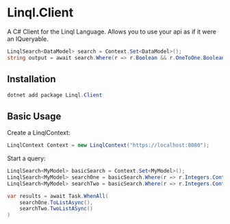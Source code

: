 # Linql.Client

A C# Client for the Linql Language.  Allows you to use your api as if it were an IQueryable. 

```cs
LinqlSearch<DataModel> search = Context.Set<DataModel>();
string output = await search.Where(r => r.Boolean && r.OneToOne.Boolean).ToListAsync();
```

## Installation

```powershell
dotnet add package Linql.Client
```

## Basic Usage

Create a LinqlContext: 

```cs
LinqlContext Context = new LinqlContext("https://localhost:8080");
```

Start a query: 

```cs
LinqlSearch<MyModel> basicSearch = Context.Set<MyModel>();
LinqlSearch<MyModel> searchOne = basicSearch.Where(r => r.Integers.Contains(1));
LinqlSearch<MyModel> searchTwo = basicSearch.Where(r => r.Integers.Contains(2));

var results = await Task.WhenAll(
    searchOne.ToListAsync(),
    searchTwo.TwoListASync()
)
```